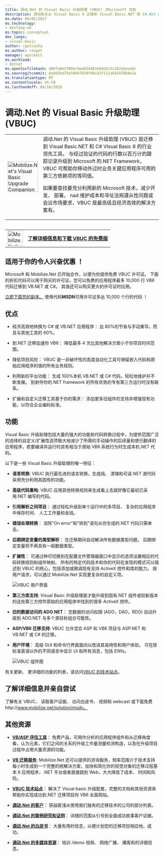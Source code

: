 ```yaml
---
title: 调动.Net 的 Visual Basic 升级助理 (VBUC) |Microsoft 文档
description: 调动有关从 Visual Basic 6 迁移到 Visual Basic.NET 和 C#.Net 的工具
ms.date: 09/05/2017
ms.technology:
- devlang-vb
ms.topic: conceptual
dev_langs:
- visual-basic
author: rpetrusha
ms.author: ronpet
manager: wpickett
ms.workload:
- dotnet
ms.openlocfilehash: d80fa0e2f00ec9ea834483e8dd2c5c262a5eea0c
ms.sourcegitcommit: 6a9d5bd75e50947659fd6c837111a6a547884e2a
ms.translationtype: MT
ms.contentlocale: zh-CN
ms.lasthandoff: 04/16/2018
---
```

# <a name="mobilizenets-visual-basic-upgrade-companion-vbuc"></a>调动.Net 的 Visual Basic 升级助理 (VBUC)

<table>
   <tr>
      <td><img src="media/vbuc.png" alt="Mobilize.Net's Visual Basic Upgrade Companion (VBUC)" width="100" /> </td> 
      <td>调动.Net 的 Visual Basic 升级助理 (VBUC) 是迁移到 Visual Basic.NET 和 C# VIsual Basic 6 的行业领先工具。 与经过验证的代码的行数以百万计的跟踪记录升级到 Microsoft 的.NET Framework，VBUC 可帮助你移动外过时业务关键应用程序可用的第三方依赖项的等同值。 </p>
如果要查找要充分利用新的 Microsoft 技术，减少开发、 部署、 nad 维护成本和寻址法规遵从性问题或会议市场要求，VBUC 是最高级且经济高效的解决方案有。</p> </td>  
   </tr>
<table>

<table>
   <tr>
      <td><a href="http://www.mobilize.net/solution/msdn"><img src="media/download.png" alt="Mobilize.Net's Visual Basic Upgrade Companion (VBUC)" width="50" /></a></td>
      <td><a href="http://www.mobilize.net/solution/msdn"><strong>了解详细信息和下载 VBUC 的免费版</string></a></td>
   </tr>
</table>  

## <a name="exciting-offer-for-you"></a>适用于你的令人兴奋优惠 ！

Microsoft 和 Mobilize.Net 已开始合作，以便为你提供免费 VBUC 许可证。 下面的折扣代码可以用于购买的许可证，您可以免费的应用程序最多 10,000 行 VB6 代码迁移到 VB.NET 或 C#。 其值还可以购买更大的许可证时应用。

[立即下载您的副本。](http://www.mobilize.net/solution/msdn) 使用代码**MSDN**可用许可证多达 10,000 个行的代码 ！

## <a name="benefits"></a>优点

- 经济高效地转换为 C# 或 VB.NET 应用程序： 达 80%的节省与手动重写，而且与其他工具的 60%。

- 到.NET 迁移加速你 VB6： 降低最多 4 次比其他解决方案小于你项目时间范围。

- 降低项目风险： VBUC 是一非破坏性的高度自动化工具可保留嵌入代码和原始应用程序的值的所有业务规则。

- 利用新的平台功能： 生成 100%本机 VB.NET 或 C# 代码，轻松地维护并不断发展。 到剥夺你的.NET framework 的所有优势的专有第三方运行时没有联系。

- 扩展和自定义迁移工具基于你的需求： 添加更多旧组件的支持并增强现有功能，以符合企业编码标准。

## <a name="features"></a>功能

Visual Basic 升级助理包括大量的强大的功能和代码转换过程中，为提供范围广泛的选择的自定义/扩展性选项极大地减少了所需的手动操作的后续量和使已翻译的应用程序，若要编译并运行时具有相当于原始 VB6 系统行为时生成本机.NET 代码。

以下是一些 Visual Basic 升级助理的唯一特征：

- **语言转换**: VBUC 执行最先进的语言转换，生成纯、 清理和可读.NET 源代码采用充分利用其固有的功能。

- **高级代码重构**: VBUC 应用其他转换规则来生成看上去就好像它最初已采用.NET 编写的代码。

- **引用解析之间项目**： 通过轻松升级到单个运行中的多项目、 复杂的应用程序中保存时间、 人工工作量和金钱。

- **错误处理转换**： 消除"On error"和"转到"语句从你生成的.NET 代码只需单击。

- **后期绑定变量的类型解析**： 在迁移期间自动解决所有数据类型问题。 后期绑定变量将不再具有一般数据类型。
 
- **扩展性**： 可通过种可切换到在配置文件管理器窗口中显示的选项设置相应的代码转换规则和组件映射。 所有的特定代码技术和你的代码在发现的模式可以描述到 VBUC 的核心，包括添加或微调现有支持 ActiveX 控件和库的能力。 按用户请求，可以通过 Mobilize.Net 实现更复杂的自定义项。
 
  ![VBUC 用户界面](./media/vbuc-screenshot.png) 

- **第三方库支持**: Visual Basic 升级助理是才能升级到固有.NET 组件或较新版本的这些第三方控件原始的应用程序中找到的很多 ActiveX 控件。

- **旧的数据访问的 ADO.NET**： 您数据的访问权限 (ADO，DAO，RDO) 自动升级到 ADO.NET 与多个源目标组合可能性。

- **ASP/VB6 迁移支持**: VBUC 允许混合 ASP 和 VB6 项目与 ASP.NET 和 VB.NET 或 C# 的迁移。

- **用户环境**： 高级 GUI 和命令行界面面向以改进其易用性和用户体验。 可在除标准英语以外的不同语言中显示 UI 和所有消息，包括 EWIs。
 
  ![VBUC 组件图](./media/vbuc-component-maps.png)

有关更新、 更详细的功能的列表，请访问[VBUC 的技术站点](http://www.vbtonet.com/?msdn)。

## <a name="learn-more-and-try-it-for-yourself"></a>了解详细信息并亲自尝试
了解有关 VBUC、 读取客户证据、 访问白皮书、 视频和 webcast 或下载免费http://www.mobilize.net/solution/msdn。

## <a name="additional-resources"></a>其他资源

- [**VB/ASP 评估工具**](https://www.mobilize.net/modernization-assessment-tool)： 免费产品，可用作分析的应用程序组件和从迁移角度看，认为元素，它们之间的关系的升级工作量测量检测构造，以及在升级项目过程中占用大量资源的功能。

- [**VB 迁移服务**](https://www.mobilize.net/solution/legacy-solutions/vbmap---migrate-from-vb6-to-net): Mobilize.Net 还可以提供的咨询服务，频率范围介于技术支持每小时生成到一个完整的统解决方案，加快和简化你的视觉对象的迁移过程基本 6 应用程序，.NET 平台或者直接跳到 Web，大大降低了成本、 时间和风险。
 
- [**VBUC 技术站点**](http://www.vbtonet.com/?msdn)： 解决了 Visual basic 升级配套，完整的文档和其他资源来帮助你实现成功到.NET 迁移项目你 VB6 全面网站。

- [**调动.Net 的客户**](http://www.mobilize.net/resources/customer-list)： 获益匪浅从使用我们独有的迁移技术的公司的部分列表。

- [**调动.Net 的案例研究和证明**](http://www.mobilize.net/case-studies/case-studies)： 详细的范围从引号到全面成功故事客户证据。
 
- [**调动.Net 的白皮书**](http://www.mobilize.net/whitepapers)： 大量有用的信息，以便计划您的迁移项目相应地，成功。
 
- [**调动.Net 的多媒体资源**](http://www.mobilize.net/tech-resources)： 培训 /demo 视频、 网络广播、 播客和的详细信息。

 